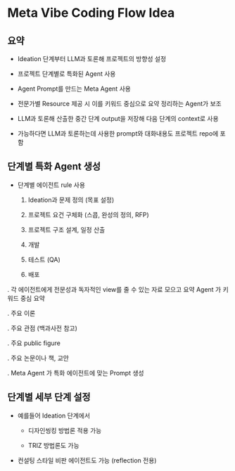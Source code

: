# Meta Vibe Coding Flow Idea

## 요약

- Ideation 단계부터 LLM과 토론해 프로젝트의 방향성 설정

- 프로젝트 단계별로 특화된 Agent 사용

- Agent Prompt를 만드는 Meta Agent 사용

- 전문가별 Resource 제공 시 이를 키워드 중심으로 요약 정리하는 Agent가 보조

- LLM과 토론해 산출한 중간 단계 output을 저장해 다음 단계의 context로 사용

- 가능하다면 LLM과 토론하는데 사용한 prompt와 대화내용도 프로젝트 repo에 포함

## 단계별 특화 Agent 생성

- 단계별 에이전트 rule 사용
  
  1. Ideation과 문제 정의 (목표 설정)
  
  2. 프로젝트 요건 구체화 (스콥, 완성의 정의, RFP)
  
  3. 프로젝트 구조 설계, 일정 산출
  
  4. 개발
  
  5. 테스트 (QA)
  
  6. 배포

. 각 에이전트에게 전문성과 독자적인 view를 줄 수 있는 자료 모으고 요약 Agent 가 키워드 중심 요약
  
  . 주요 이론
  
  . 주요 관점 (백과사전 참고)
  
  . 주요 public figure
  
  . 주요 논문이나 책, 교안

. Meta Agent 가 특화 에이전트에 맞는 Prompt 생성

## 단계별 세부 단계 설정

- 예를들어 Ideation 단계에서 
  
  - 디자인씽킹 방법론 적용 가능
  
  - TRIZ 방법론도 가능

- 컨설팅 스타일 비판 에이전트도 가능 (reflection 전용)

## 






